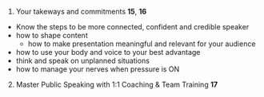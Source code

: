 1. Your takeways and commitments **15**, **16**
  - Know the steps to be more connected, confident and credible speaker
  - how to shape content
    - how to make presentation meaningful and relevant for your audience
  - how to use your body and voice to your best advantage
  - think and speak on unplanned situations
  - how to manage your nerves when pressure is ON

2. Master Public Speaking with 1:1 Coaching & Team Training **17**